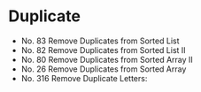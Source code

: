 # Duplicate

* No. 83 Remove Duplicates from Sorted List
* No. 82 Remove Duplicates from Sorted List II
* No. 80 Remove Duplicates from Sorted Array II
* No. 26 Remove Duplicates from Sorted Array
* No. 316 Remove Duplicate Letters:&#x20;
